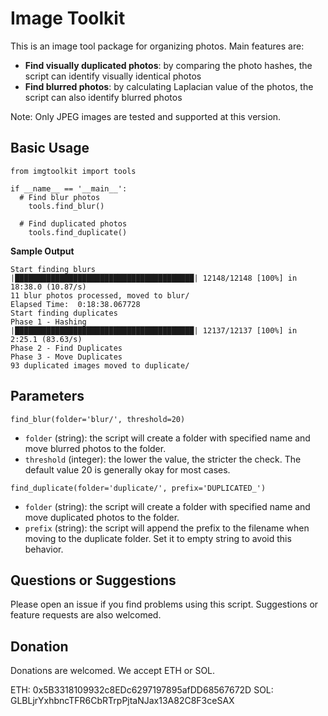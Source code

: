 # Image Toolkit

This is an image tool package for organizing photos. Main features are:

- **Find visually duplicated photos**: by comparing the photo hashes, the script can identify visually identical photos
- **Find blurred photos**: by calculating Laplacian value of the photos, the script can also identify blurred photos

Note: Only JPEG images are tested and supported at this version.

## Basic Usage

```
from imgtoolkit import tools

if __name__ == '__main__':
  # Find blur photos
	tools.find_blur()

  # Find duplicated photos
	tools.find_duplicate()
```

**Sample Output**

```
Start finding blurs
|████████████████████████████████████████| 12148/12148 [100%] in 18:38.0 (10.87/s)
11 blur photos processed, moved to blur/
Elapsed Time:  0:18:38.067728
Start finding duplicates
Phase 1 - Hashing
|████████████████████████████████████████| 12137/12137 [100%] in 2:25.1 (83.63/s)
Phase 2 - Find Duplicates
Phase 3 - Move Duplicates
93 duplicated images moved to duplicate/
```

## Parameters
```
find_blur(folder='blur/', threshold=20)
```
- `folder` (string): the script will create a folder with specified name and move blurred photos to the folder.
- `threshold` (integer): the lower the value, the stricter the check. The default value 20 is generally okay for most cases.

```
find_duplicate(folder='duplicate/', prefix='DUPLICATED_')
```
- `folder` (string): the script will create a folder with specified name and move duplicated photos to the folder.
- `prefix` (string): the script will append the prefix to the filename when moving to the duplicate folder. Set it to empty string to avoid this behavior.

## Questions or Suggestions

Please open an issue if you find problems using this script. Suggestions or feature requests are also welcomed.

## Donation

Donations are welcomed. We accept ETH or SOL.

ETH: 0x5B3318109932c8EDc6297197895afDD68567672D
SOL: GLBLjrYxhbncTFR6CbRTrpPjtaNJax13A82C8F3ceSAX

